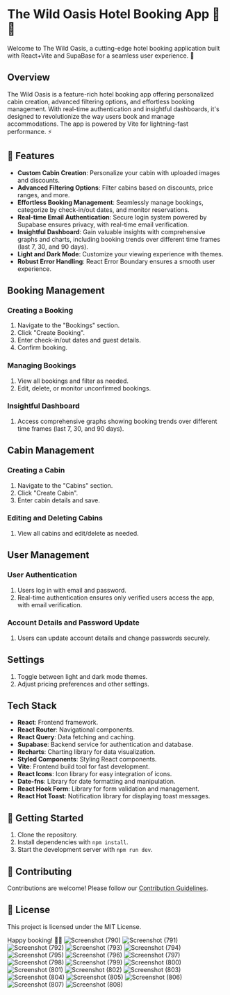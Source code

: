#  The Wild Oasis Hotel Booking App 🏨🌴

Welcome to The Wild Oasis, a cutting-edge hotel booking application built with React+Vite  and SupaBase for a seamless user experience. 🚀

## Overview

The Wild Oasis is a feature-rich hotel booking app offering personalized cabin creation, advanced filtering options, and effortless booking management. With real-time authentication and insightful dashboards, it's designed to revolutionize the way users book and manage accommodations. The app is powered by Vite for lightning-fast performance. ⚡

## 🚀 Features

- **Custom Cabin Creation**: Personalize your cabin with uploaded images and discounts.
- **Advanced Filtering Options**: Filter cabins based on discounts, price ranges, and more.
- **Effortless Booking Management**: Seamlessly manage bookings, categorize by check-in/out dates, and monitor reservations.
- **Real-time Email Authentication**: Secure login system powered by Supabase ensures privacy, with real-time email verification.
- **Insightful Dashboard**: Gain valuable insights with comprehensive graphs and charts, including booking trends over different time frames (last 7, 30, and 90 days).
- **Light and Dark Mode**: Customize your viewing experience with themes.
- **Robust Error Handling**: React Error Boundary ensures a smooth user experience.

## Booking Management

### Creating a Booking

1. Navigate to the "Bookings" section.
2. Click "Create Booking".
3. Enter check-in/out dates and guest details.
4. Confirm booking.

### Managing Bookings

1. View all bookings and filter as needed.
2. Edit, delete, or monitor unconfirmed bookings.

### Insightful Dashboard

1. Access comprehensive graphs showing booking trends over different time frames (last 7, 30, and 90 days).

## Cabin Management

### Creating a Cabin

1. Navigate to the "Cabins" section.
2. Click "Create Cabin".
3. Enter cabin details and save.

### Editing and Deleting Cabins

1. View all cabins and edit/delete as needed.

## User Management

### User Authentication

1. Users log in with email and password.
2. Real-time authentication ensures only verified users access the app, with email verification.

### Account Details and Password Update

1. Users can update account details and change passwords securely.

## Settings

1. Toggle between light and dark mode themes.
2. Adjust pricing preferences and other settings.

## Tech Stack

- **React**: Frontend framework.
- **React Router**: Navigational components.
- **React Query**: Data fetching and caching.
- **Supabase**: Backend service for authentication and database.
- **Recharts**: Charting library for data visualization.
- **Styled Components**: Styling React components.
- **Vite**: Frontend build tool for fast development.
- **React Icons**: Icon library for easy integration of icons.
- **Date-fns**: Library for date formatting and manipulation.
- **React Hook Form**: Library for form validation and management.
- **React Hot Toast**: Notification library for displaying toast messages.


## 🚀 Getting Started

1. Clone the repository.
2. Install dependencies with `npm install`.
3. Start the development server with `npm run dev`.

## 🤝 Contributing

Contributions are welcome! Please follow our [Contribution Guidelines](CONTRIBUTING.md).

## 📄 License

This project is licensed under the MIT License.

Happy booking! 🌟🏨
![Screenshot (790)](https://github.com/M6526/Wild-Oasis/assets/85380599/e488c2a8-1d83-444a-a6b7-4b0bdd638a4f)
![Screenshot (791)](https://github.com/M6526/Wild-Oasis/assets/85380599/58788b30-1f8e-4c74-a599-d15cf861d914)
![Screenshot (792)](https://github.com/M6526/Wild-Oasis/assets/85380599/54fbbd30-5104-4df7-a7e1-3919795cd412)
![Screenshot (793)](https://github.com/M6526/Wild-Oasis/assets/85380599/83755706-cce4-46d9-9e55-afa18132b685)
![Screenshot (794)](https://github.com/M6526/Wild-Oasis/assets/85380599/4a14743f-ba19-48cf-a5f6-8ab86b1dd8b9)
![Screenshot (795)](https://github.com/M6526/Wild-Oasis/assets/85380599/d5e8a8a0-0306-4044-8126-205b35239241)
![Screenshot (796)](https://github.com/M6526/Wild-Oasis/assets/85380599/84f99281-f5bb-4aa4-8b88-4a81aad81a12)
![Screenshot (797)](https://github.com/M6526/Wild-Oasis/assets/85380599/b71a18f4-731f-499b-8926-ad342595aa49)
![Screenshot (798)](https://github.com/M6526/Wild-Oasis/assets/85380599/ecf2c747-33c1-4337-b953-c3b93c1af588)
![Screenshot (799)](https://github.com/M6526/Wild-Oasis/assets/85380599/8b0c8293-fe8d-4d30-bf99-777c61888429)
![Screenshot (800)](https://github.com/M6526/Wild-Oasis/assets/85380599/b631f47d-eaa9-4250-afda-aaee03fa242d)
![Screenshot (801)](https://github.com/M6526/Wild-Oasis/assets/85380599/aecf6e5a-8623-4023-8e6b-c2ad95023088)
![Screenshot (802)](https://github.com/M6526/Wild-Oasis/assets/85380599/5a7a0be2-dab1-4dee-b15e-a1793904b2ea)
![Screenshot (803)](https://github.com/M6526/Wild-Oasis/assets/85380599/ceea3262-223d-432b-bfa1-5920a1826354)
![Screenshot (804)](https://github.com/M6526/Wild-Oasis/assets/85380599/4736398f-32f5-4055-94c9-fb1b11d2a138)
![Screenshot (805)](https://github.com/M6526/Wild-Oasis/assets/85380599/46e06711-b1ad-4237-b3b7-6c4ca4c7bbae)
![Screenshot (806)](https://github.com/M6526/Wild-Oasis/assets/85380599/20a75125-8a52-4a29-b313-a7ef4ba13c75)
![Screenshot (807)](https://github.com/M6526/Wild-Oasis/assets/85380599/5e9ad8ec-420a-49e5-bbad-63f371a04071)
![Screenshot (808)](https://github.com/M6526/Wild-Oasis/assets/85380599/20751239-cc12-4978-8928-d11a772475d0)
